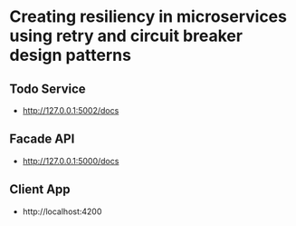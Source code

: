 # Creating resiliency in microservices using retry and circuit breaker design patterns

## Todo Service

- http://127.0.0.1:5002/docs

## Facade API

- http://127.0.0.1:5000/docs

## Client App

- http://localhost:4200
